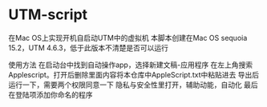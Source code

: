 # UTM-script
在Mac OS上实现开机自启动UTM中的虚拟机
本脚本创建在Mac OS sequoia 15.2，UTM 4.6.3，低于此版本不清楚是否可以运行

使用方法
在启动台中找到自动操作app，选择新建文稿-应用程序
在左上角搜索Applescript。打开后删除里面内容将本仓库中AppleScript.txt中粘贴进去
导出后运行一下，需要两个权限同意一下
隐私与安全性里打开，辅助动能，自动化
最后在登陆项添加你命名的程序
